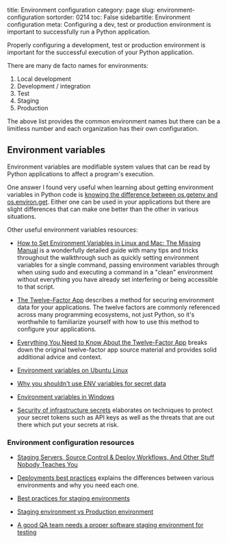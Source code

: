 title: Environment configuration
category: page
slug: environment-configuration
sortorder: 0214
toc: False
sidebartitle: Environment configuration
meta: Configuring a dev, test or production environment is important to successfully run a Python application.


Properly configuring a development, test or production environment is 
important for the successful execution of your Python application.

There are many de facto names for environments:

1. Local development
1. Development / integration
1. Test
1. Staging
1. Production

The above list provides the common environment names but there
can be a limitless number and each organization has their own 
configuration.


## Environment variables
Environment variables are modifiable system values that can be read 
by Python applications to affect a program's execution.

One answer I found very useful when learning about getting environment
variables in Python code is 
[knowing the difference between os.getenv and os.environ.get](https://stackoverflow.com/questions/16924471/difference-between-os-getenv-and-os-environ-get).
Either one can be used in your applications but there are slight differences 
that can make one better than the other in various situations.
 
Other useful environment variables resources:
* [How to Set Environment Variables in Linux and Mac: The Missing Manual](https://doppler.com/blog/how-to-set-environment-variables-in-linux-and-mac)
  is a wonderfully detailed guide with many tips and tricks throughout
  the walkthrough such as quickly setting environment variables for a 
  single command, passing environment variables through when using sudo
  and executing a command in a "clean" environment without everything
  you have already set interfering or being accessible to that script.

* [The Twelve-Factor App](https://12factor.net/) describes a method for
  securing environment data for your applications. The twelve factors are
  commonly referenced across many programming ecosystems, not just Python,
  so it's worthwhile to familiarize yourself with how to use this method
  to configure your applications.

* [Everything You Need to Know About the Twelve-Factor App](https://developer.okta.com/blog/2018/03/30/everything-you-need-to-know-about-the-twelve-factor-app)
  breaks down the original twelve-factor app source material and provides
  solid additional advice and context.

* [Environment variables on Ubuntu Linux](https://help.ubuntu.com/community/EnvironmentVariables)

* [Why you shouldn't use ENV variables for secret data](https://diogomonica.com/2017/03/27/why-you-shouldnt-use-env-variables-for-secret-data/)

* [Environment variables in Windows](https://www.digitalcitizen.life/simple-questions-what-are-environment-variables)

* [Security of infrastructure secrets](https://paul.querna.org/articles/2013/11/09/security-of-infrastructure-secrets/)
  elaborates on techniques to protect your secret tokens such as API keys
  as well as the threats that are out there which put your secrets at risk.


### Environment configuration resources
* [Staging Servers, Source Control & Deploy Workflows, And Other Stuff Nobody Teaches You](https://www.kalzumeus.com/2010/12/12/staging-servers-source-control-deploy-workflows-and-other-stuff-nobody-teaches-you/)

* [Deployments best practices](http://guides.beanstalkapp.com/deployments/best-practices.html)
  explains the differences between various environments and why you
  need each one.

* [Best practices for staging environments](https://increment.com/development/center-stage-best-practices-for-staging-environments/)

* [Staging environment vs Production environment](https://softwareengineering.stackexchange.com/questions/117945/staging-environment-vs-production-environment)

* [A good QA team needs a proper software staging environment for testing](https://searchsoftwarequality.techtarget.com/tip/A-good-QA-team-needs-a-proper-software-staging-environment-for-testing)


